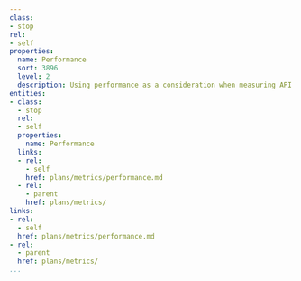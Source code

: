 ```yaml
---
class:
- stop
rel:
- self
properties:
  name: Performance
  sort: 3896
  level: 2
  description: Using performance as a consideration when measuring API consumption.
entities:
- class:
  - stop
  rel:
  - self
  properties:
    name: Performance
  links:
  - rel:
    - self
    href: plans/metrics/performance.md
  - rel:
    - parent
    href: plans/metrics/
links:
- rel:
  - self
  href: plans/metrics/performance.md
- rel:
  - parent
  href: plans/metrics/
...
```

